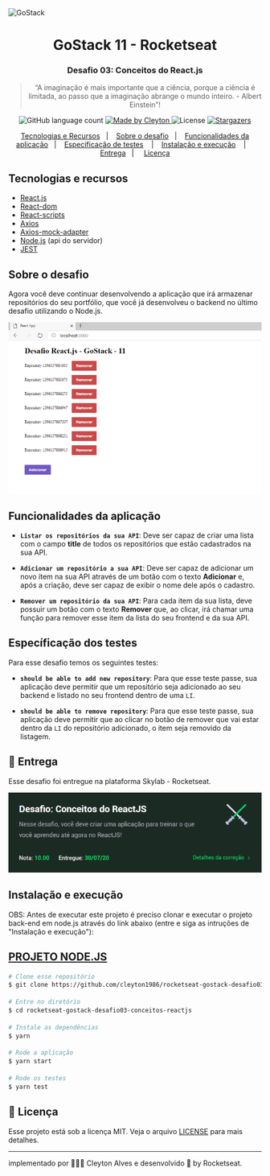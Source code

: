 <img alt="GoStack" src="https://storage.googleapis.com/golden-wind/bootcamp-gostack/header-desafios.png" />

<h1 align="center">
  GoStack 11 - Rocketseat
</h1>

<h3 align="center">
  Desafio 03: Conceitos do React.js
</h3>

<blockquote align="center">“A imaginação é mais importante que a ciência, porque a ciência é limitada, ao passo que a imaginação abrange o mundo inteiro. - Albert Einstein”!</blockquote>

<p align="center">
  <img alt="GitHub language count" src="https://img.shields.io/github/languages/count/cleyton1986/rocketseat-gostack-desafio03-conceitos-reactjs?color=%2304D361">

  <a href="https://www.linkedin.com/in/cleytonalves">
    <img alt="Made by Cleyton" src="https://img.shields.io/badge/Made%20by-Cleyton_Alves-Alves%2304D361">
  </a>

  <img alt="License" src="https://img.shields.io/badge/license-MIT-%2304D361">

  <a href="https://github.com/cleyton1986/rocketseat-gostack-desafio03-conceitos-reactjs/stargazers">
    <img alt="Stargazers" src="https://img.shields.io/github/stars/cleyton1986/rocketseat-gostack-desafio03-conceitos-reactjs?style=social">
  </a>
</p>

<p align="center">
  <a href="#tecnologias-e-recursos">Tecnologias e Recursos</a>&nbsp;&nbsp;&nbsp;|&nbsp;&nbsp;&nbsp;
  <a href="#sobre-o-desafio">Sobre o desafio</a>&nbsp;&nbsp;&nbsp;|&nbsp;&nbsp;&nbsp;
    <a href="#funcionalidades-da-aplicação">Funcionalidades da aplicação</a>&nbsp;&nbsp;&nbsp;|&nbsp;&nbsp;&nbsp;
  <a href="#específicação-dos-testes">Especificação de testes</a> &nbsp;&nbsp;&nbsp;|&nbsp;&nbsp;&nbsp;
  <a href="#instalação-e-execução">Instalação e execução</a> &nbsp;&nbsp;&nbsp;| &nbsp;&nbsp;&nbsp;
  <a href="#calendar-entrega">Entrega</a>&nbsp;&nbsp;&nbsp;| &nbsp;&nbsp;&nbsp;
  <a href="#memo-licença">Licença</a>
</p>

## Tecnologias e recursos

- [React.js](https://github.com/facebook/react)
- [React-dom](https://github.com/facebook/react/tree/master/packages/react-dom)
- [React-scripts](https://github.com/facebook/create-react-app/tree/master/packages/react-scripts)
- [Axios](https://github.com/axios/axios)
- [Axios-mock-adapter](https://github.com/ctimmerm/axios-mock-adapter)
- [Node.js](https://nodejs.org/) (api do servidor)
- [JEST](https://github.com/facebook/jest)


## Sobre o desafio

Agora você deve continuar desenvolvendo a aplicação que irá armazenar repositórios do seu portfólio, que você já desenvolveu o backend no último desafio utilizando o Node.js.

<p align="center">
  <img  src="assets/reactjs-example.png">
</p>

## Funcionalidades da aplicação

- **`Listar os repositórios da sua API`**: Deve ser capaz de criar uma lista com o campo **title** de todos os repositórios que estão cadastrados na sua API.

- **`Adicionar um repositório a sua API`**: Deve ser capaz de adicionar um novo item na sua API através de um botão com o texto **Adicionar** e, após a criação, deve ser capaz de exibir o nome dele após o cadastro.

- **`Remover um repositório da sua API`**: Para cada item da sua lista, deve possuir um botão com o texto **Remover** que, ao clicar, irá chamar uma função para remover esse item da lista do seu frontend e da sua API.

## Específicação dos testes

Para esse desafio temos os seguintes testes:

- **`should be able to add new repository`**: Para que esse teste passe, sua aplicação deve permitir que um repositório seja adicionado ao seu backend e listado no seu frontend dentro de uma `LI`.

- **`should be able to remove repository`**: Para que esse teste passe, sua aplicação deve permitir que ao clicar no botão de remover que vai estar dentro da `LI` do repositório adicionado, o item seja removido da listagem.


## :calendar: Entrega

Esse desafio foi entregue na plataforma Skylab - Rocketseat.

<p align="center">
  <img  src="assets/resultTeste.png">
</p>

## Instalação e execução

OBS: Antes de executar este projeto é preciso clonar e executar o projeto back-end em node.js através do link abaixo (entre e siga as intruções de "Instalação e execução"):
## [PROJETO NODE.JS](https://github.com/cleyton1986/rocketseat-gostack-desafio02-conceitos-nodejs)

```bash
# Clone esse repositório
$ git clone https://github.com/cleyton1986/rocketseat-gostack-desafio03-conceitos-reactjs

# Entre no diretório
$ cd rocketseat-gostack-desafio03-conceitos-reactjs

# Instale as dependências
$ yarn

# Rode a aplicação
$ yarn start

# Rode os testes
$ yarn test
```


## :memo: Licença

Esse projeto está sob a licença MIT. Veja o arquivo [LICENSE](LICENSE) para mais detalhes.

---

 implementado por 👨🏽‍💻 Cleyton Alves e desenvolvido 💜 by Rocketseat.
